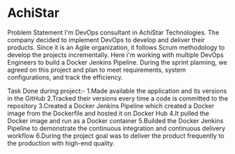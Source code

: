 # AchiStar
Problem Statement
I'm DevOps consultant in AchiStar Technologies. 
The company decided to implement DevOps to develop and deliver their products. 
Since it is an Agile organization, it follows Scrum methodology to develop the projects incrementally.
Here i'm working with multiple DevOps Engineers to build a Docker Jenkins Pipeline. 
During the sprint planning, we agreed on this project and plan to meet requirements, system configurations, and track the efficiency.

Task Done during project:-
1.Made available the application and its versions in the GitHub
2.Tracked their versions every time a code is committed to the repository
3.Created a Docker Jenkins Pipeline which created a Docker image from the Dockerfile and hosted it on Docker Hub
4.It pulled the Docker image and run as a Docker container
5.Builded the Docker Jenkins Pipeline to demonstrate the continuous integration and continuous delivery workflow
6.During the project goal was to deliver the product frequently to the production with high-end quality.
